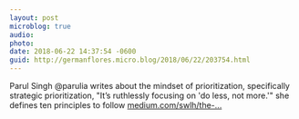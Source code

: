 ```yaml
---
layout: post
microblog: true
audio: 
photo: 
date: 2018-06-22 14:37:54 -0600
guid: http://germanflores.micro.blog/2018/06/22/203754.html
---
```

Parul Singh @parulia writes about the mindset of prioritization, specifically strategic prioritization, "It’s ruthlessly focusing on 'do less, not more.'" she defines ten principles to follow
[medium.com/swlh/the-...](https://medium.com/swlh/the-art-of-the-lazy-product-manager-fc6e5385a00b)
